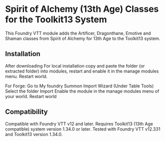 # Spirit of Alchemy (13th Age) Classes for the Toolkit13 System

This Foundry VTT module adds the Artificer, Dragonthane, Emotive and Shaman classes from Spirit of Alchemy for 13th Age to the Toolkit13 system. 

## Installation
After downloading
For local installation
copy and paste the folder (or extracted folder) into modules, restart and enable it in the manage modules menu. Restart world.

For Forge: Go to
My foundry
Summon Import Wizard (Under Table Tools)
Select the folder
Import
Enable the module in the manage modules menu of your world. Restart world
## Compatibility

Compatible with Foundry VTT v12 and later.
Requires Toolkit13 (13th Age compatible) system version 1.34.0 or later.
Tested with Foundry VTT v12.331 and Toolkit13 version 1.34.0.


